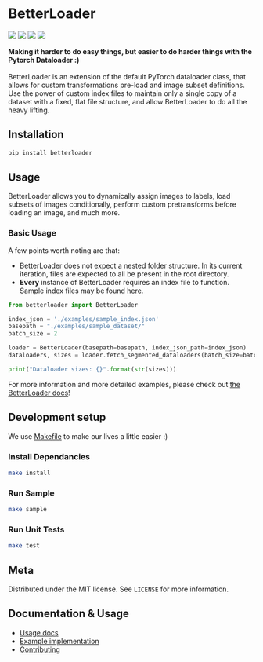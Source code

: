 # BetterLoader
<p>
  <img src="https://img.shields.io/pypi/dm/betterloader?style=for-the-badge"></img>
  <img src="https://img.shields.io/github/issues/binitai/betterloader?style=for-the-badge"></img>
  <img src="https://img.shields.io/pypi/v/betterloader?style=for-the-badge"></img>
  <img src="https://img.shields.io/github/license/binitai/betterloader?style=for-the-badge"></img>
</p>

<b>Making it harder to do easy things, but easier to do harder things with the Pytorch Dataloader :)</b><br/><br/>BetterLoader is an extension of the default PyTorch dataloader class, that allows for custom transformations pre-load and image subset definitions. Use the power of custom index files to maintain only a single copy of a dataset with a fixed, flat file structure, and allow BetterLoader to do all the heavy lifting.

## Installation
```sh
pip install betterloader
```

## Usage
BetterLoader allows you to dynamically assign images to labels, load subsets of images conditionally, perform custom pretransforms before loading an image, and much more. 

### Basic Usage
A few points worth noting are that:
- BetterLoader does not expect a nested folder structure. In its current iteration, files are expected to all be present in the root directory.
- <b>Every</b> instance of BetterLoader requires an index file to function. Sample index files may be found <a href="https://binitai.github.io/BetterLoader/docs/files">here</a>.

```python
from betterloader import BetterLoader

index_json = './examples/sample_index.json'
basepath = "./examples/sample_dataset/"
batch_size = 2

loader = BetterLoader(basepath=basepath, index_json_path=index_json)
dataloaders, sizes = loader.fetch_segmented_dataloaders(batch_size=batch_size, transform=None)

print("Dataloader sizes: {}".format(str(sizes)))
```
For more information and more detailed examples, please check out <a href="https://binitai.github.io/BetterLoader/">the BetterLoader docs</a>!

## Development setup

We use <a href="https://opensource.com/article/18/8/what-how-makefile">Makefile</a> to make our lives a little easier :)
### Install Dependancies
```sh
make install
```
### Run Sample
```sh
make sample
```
### Run Unit Tests
```sh
make test
```

## Meta
Distributed under the MIT license. See ``LICENSE`` for more information.

## Documentation & Usage
- [Usage docs](https://binitai.github.io/BetterLoader/)
- [Example implementation](./examples)
- [Contributing](./CONTRIBUTING.md)
